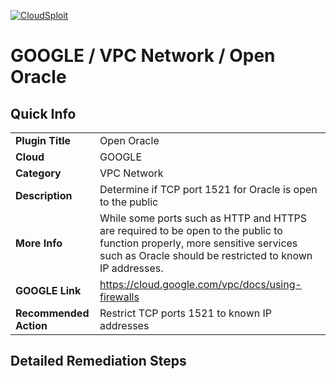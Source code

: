 [![CloudSploit](https://cloudsploit.com/img/logo-new-big-text-100.png "CloudSploit")](https://cloudsploit.com)

# GOOGLE / VPC Network / Open Oracle

## Quick Info

| | |
|-|-|
| **Plugin Title** | Open Oracle |
| **Cloud** | GOOGLE |
| **Category** | VPC Network |
| **Description** | Determine if TCP port 1521 for Oracle is open to the public |
| **More Info** | While some ports such as HTTP and HTTPS are required to be open to the public to function properly, more sensitive services such as Oracle should be restricted to known IP addresses. |
| **GOOGLE Link** | https://cloud.google.com/vpc/docs/using-firewalls |
| **Recommended Action** | Restrict TCP ports 1521 to known IP addresses |

## Detailed Remediation Steps

